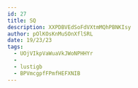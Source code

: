 ```yaml
---
id: 27
title: SQ
description: XXPDBVEdSoFdVXtmMQhPBNKIsy
author: pOlKOsKnMuSOnXflSRL
date: 19/23/23
tags:
  - UOjVIkpVaWuaVkJWoNPHHYr
  - 
  - lustigb
  - BPVmcgpfFPmfHEFXNIB
---
```

